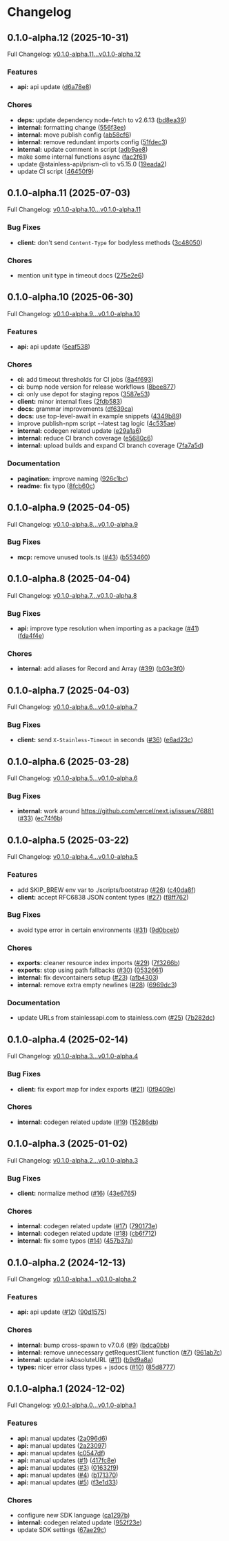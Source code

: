 # Changelog

## 0.1.0-alpha.12 (2025-10-31)

Full Changelog: [v0.1.0-alpha.11...v0.1.0-alpha.12](https://github.com/justement-api/justement-node/compare/v0.1.0-alpha.11...v0.1.0-alpha.12)

### Features

* **api:** api update ([d6a78e8](https://github.com/justement-api/justement-node/commit/d6a78e8ba886197be9da1a1c64e6d4dcebe437d1))


### Chores

* **deps:** update dependency node-fetch to v2.6.13 ([bd8ea39](https://github.com/justement-api/justement-node/commit/bd8ea3920fb8e62ea3255a9b69a35e12b0d99f54))
* **internal:** formatting change ([556f3ee](https://github.com/justement-api/justement-node/commit/556f3ee8e3cc34452d13aedfb01817f2976ed5ef))
* **internal:** move publish config ([ab58cf6](https://github.com/justement-api/justement-node/commit/ab58cf60c8297906ef26843bedeefb735675490e))
* **internal:** remove redundant imports config ([51fdec3](https://github.com/justement-api/justement-node/commit/51fdec383e7f680b2c2edbd373b7b65e4c1180d2))
* **internal:** update comment in script ([adb9ae8](https://github.com/justement-api/justement-node/commit/adb9ae851c847ba4c12d7acda103da52488e2635))
* make some internal functions async ([fac2f61](https://github.com/justement-api/justement-node/commit/fac2f61d209f2a641356743a02558e19f813618a))
* update @stainless-api/prism-cli to v5.15.0 ([19eada2](https://github.com/justement-api/justement-node/commit/19eada26a871c22a17a5d796ffc031f63429147d))
* update CI script ([46450f9](https://github.com/justement-api/justement-node/commit/46450f9161c0d13dd5547ff8cb2fb8f01de8de37))

## 0.1.0-alpha.11 (2025-07-03)

Full Changelog: [v0.1.0-alpha.10...v0.1.0-alpha.11](https://github.com/justement-api/justement-node/compare/v0.1.0-alpha.10...v0.1.0-alpha.11)

### Bug Fixes

* **client:** don't send `Content-Type` for bodyless methods ([3c48050](https://github.com/justement-api/justement-node/commit/3c480507c9e846080499f2ee4448f849e758a614))


### Chores

* mention unit type in timeout docs ([275e2e6](https://github.com/justement-api/justement-node/commit/275e2e63cdfe208649a80f24d46f54e7363fe39e))

## 0.1.0-alpha.10 (2025-06-30)

Full Changelog: [v0.1.0-alpha.9...v0.1.0-alpha.10](https://github.com/justement-api/justement-node/compare/v0.1.0-alpha.9...v0.1.0-alpha.10)

### Features

* **api:** api update ([5eaf538](https://github.com/justement-api/justement-node/commit/5eaf5380cfaba517ea06f2d8fb23cb3d6512ae47))


### Chores

* **ci:** add timeout thresholds for CI jobs ([8a4f693](https://github.com/justement-api/justement-node/commit/8a4f69352b2345da4b15501629fe2b775857cc6d))
* **ci:** bump node version for release workflows ([8bee877](https://github.com/justement-api/justement-node/commit/8bee877f91e2c707db1bf4dba5a1d466c4dba996))
* **ci:** only use depot for staging repos ([3587e53](https://github.com/justement-api/justement-node/commit/3587e53ea91f708910df9d05cd8ab7dfc3db7a74))
* **client:** minor internal fixes ([2fdb583](https://github.com/justement-api/justement-node/commit/2fdb583ab01929adf700e9a6add7a63cfe1a780a))
* **docs:** grammar improvements ([df639ca](https://github.com/justement-api/justement-node/commit/df639caf68b665014c5a5c4c12e6ab6fa81a3810))
* **docs:** use top-level-await in example snippets ([4349b89](https://github.com/justement-api/justement-node/commit/4349b896445ff9f64d747af5d7a14dea11daf8a9))
* improve publish-npm script --latest tag logic ([4c535ae](https://github.com/justement-api/justement-node/commit/4c535ae8b5e8cefb03be3f373915fa7f011d6c63))
* **internal:** codegen related update ([e29a1a6](https://github.com/justement-api/justement-node/commit/e29a1a6b9695299848d9f57727efb3dd2f489663))
* **internal:** reduce CI branch coverage ([e5680c6](https://github.com/justement-api/justement-node/commit/e5680c68c67b5cc379a7dbce9157755055fe5cc4))
* **internal:** upload builds and expand CI branch coverage ([7fa7a5d](https://github.com/justement-api/justement-node/commit/7fa7a5d51b7ab92aca7ad232a70c47e842b1316d))


### Documentation

* **pagination:** improve naming ([926c1bc](https://github.com/justement-api/justement-node/commit/926c1bc6a744b2da3fc802f6965cec258454f26d))
* **readme:** fix typo ([8fcb60c](https://github.com/justement-api/justement-node/commit/8fcb60c7f7bb75e8cc203ffee887efefb399e8fa))

## 0.1.0-alpha.9 (2025-04-05)

Full Changelog: [v0.1.0-alpha.8...v0.1.0-alpha.9](https://github.com/justement-api/justement-node/compare/v0.1.0-alpha.8...v0.1.0-alpha.9)

### Bug Fixes

* **mcp:** remove unused tools.ts ([#43](https://github.com/justement-api/justement-node/issues/43)) ([b553460](https://github.com/justement-api/justement-node/commit/b55346079e990bc2539863499ee9a9cadf74b8cf))

## 0.1.0-alpha.8 (2025-04-04)

Full Changelog: [v0.1.0-alpha.7...v0.1.0-alpha.8](https://github.com/justement-api/justement-node/compare/v0.1.0-alpha.7...v0.1.0-alpha.8)

### Bug Fixes

* **api:** improve type resolution when importing as a package ([#41](https://github.com/justement-api/justement-node/issues/41)) ([fda4f4e](https://github.com/justement-api/justement-node/commit/fda4f4e47eae36ab567775daa7e7b0e92c264faf))


### Chores

* **internal:** add aliases for Record and Array ([#39](https://github.com/justement-api/justement-node/issues/39)) ([b03e3f0](https://github.com/justement-api/justement-node/commit/b03e3f057e16641997366e7d33dcd48a589e5e68))

## 0.1.0-alpha.7 (2025-04-03)

Full Changelog: [v0.1.0-alpha.6...v0.1.0-alpha.7](https://github.com/justement-api/justement-node/compare/v0.1.0-alpha.6...v0.1.0-alpha.7)

### Bug Fixes

* **client:** send `X-Stainless-Timeout` in seconds ([#36](https://github.com/justement-api/justement-node/issues/36)) ([e6ad23c](https://github.com/justement-api/justement-node/commit/e6ad23c8074abfa2b34f5a5ce845e00b0b413fce))

## 0.1.0-alpha.6 (2025-03-28)

Full Changelog: [v0.1.0-alpha.5...v0.1.0-alpha.6](https://github.com/justement-api/justement-node/compare/v0.1.0-alpha.5...v0.1.0-alpha.6)

### Bug Fixes

* **internal:** work around https://github.com/vercel/next.js/issues/76881 ([#33](https://github.com/justement-api/justement-node/issues/33)) ([ec74f6b](https://github.com/justement-api/justement-node/commit/ec74f6b63c5cf5e7398e8c78d5eeea8468ab302a))

## 0.1.0-alpha.5 (2025-03-22)

Full Changelog: [v0.1.0-alpha.4...v0.1.0-alpha.5](https://github.com/justement-api/justement-node/compare/v0.1.0-alpha.4...v0.1.0-alpha.5)

### Features

* add SKIP_BREW env var to ./scripts/bootstrap ([#26](https://github.com/justement-api/justement-node/issues/26)) ([c40da8f](https://github.com/justement-api/justement-node/commit/c40da8f1e74d2fe3665a019cfc7a849fecef45fe))
* **client:** accept RFC6838 JSON content types ([#27](https://github.com/justement-api/justement-node/issues/27)) ([f8ff762](https://github.com/justement-api/justement-node/commit/f8ff76239b9422241c49e046fc19dbb472277f43))


### Bug Fixes

* avoid type error in certain environments ([#31](https://github.com/justement-api/justement-node/issues/31)) ([9d0bceb](https://github.com/justement-api/justement-node/commit/9d0bcebf61bc51843f1ed9ba21b8bd9ffc727999))


### Chores

* **exports:** cleaner resource index imports ([#29](https://github.com/justement-api/justement-node/issues/29)) ([7f3266b](https://github.com/justement-api/justement-node/commit/7f3266b49426d6487503e2bf554269804ec92475))
* **exports:** stop using path fallbacks ([#30](https://github.com/justement-api/justement-node/issues/30)) ([0532661](https://github.com/justement-api/justement-node/commit/0532661686f39f92d689e577b88b29cb992ba84b))
* **internal:** fix devcontainers setup ([#23](https://github.com/justement-api/justement-node/issues/23)) ([afb4303](https://github.com/justement-api/justement-node/commit/afb4303c3ec1adac446ee0c68e5bab5448f11832))
* **internal:** remove extra empty newlines ([#28](https://github.com/justement-api/justement-node/issues/28)) ([6969dc3](https://github.com/justement-api/justement-node/commit/6969dc3276faba1bc0d8c4308703245d37505a97))


### Documentation

* update URLs from stainlessapi.com to stainless.com ([#25](https://github.com/justement-api/justement-node/issues/25)) ([7b282dc](https://github.com/justement-api/justement-node/commit/7b282dcf153b966794d51d9f8552206f7a2846a8))

## 0.1.0-alpha.4 (2025-02-14)

Full Changelog: [v0.1.0-alpha.3...v0.1.0-alpha.4](https://github.com/justement-api/justement-node/compare/v0.1.0-alpha.3...v0.1.0-alpha.4)

### Bug Fixes

* **client:** fix export map for index exports ([#21](https://github.com/justement-api/justement-node/issues/21)) ([0f9409e](https://github.com/justement-api/justement-node/commit/0f9409e0477c169c36419836c2468d9393d76691))


### Chores

* **internal:** codegen related update ([#19](https://github.com/justement-api/justement-node/issues/19)) ([15286db](https://github.com/justement-api/justement-node/commit/15286db21c96355a0aa51e6b1ff11a7658660f21))

## 0.1.0-alpha.3 (2025-01-02)

Full Changelog: [v0.1.0-alpha.2...v0.1.0-alpha.3](https://github.com/justement-api/justement-node/compare/v0.1.0-alpha.2...v0.1.0-alpha.3)

### Bug Fixes

* **client:** normalize method ([#16](https://github.com/justement-api/justement-node/issues/16)) ([43e6765](https://github.com/justement-api/justement-node/commit/43e676536bdb141ca19618e8d7bb813955efe166))


### Chores

* **internal:** codegen related update ([#17](https://github.com/justement-api/justement-node/issues/17)) ([790173e](https://github.com/justement-api/justement-node/commit/790173e51013a0bc67000cdea14dd41c174b2b2c))
* **internal:** codegen related update ([#18](https://github.com/justement-api/justement-node/issues/18)) ([cb6f712](https://github.com/justement-api/justement-node/commit/cb6f712314676569c956474c7233d7bce9f8d9b5))
* **internal:** fix some typos ([#14](https://github.com/justement-api/justement-node/issues/14)) ([457b37a](https://github.com/justement-api/justement-node/commit/457b37a652d60d3acd19b28fc2736f241c975620))

## 0.1.0-alpha.2 (2024-12-13)

Full Changelog: [v0.1.0-alpha.1...v0.1.0-alpha.2](https://github.com/justement-api/justement-node/compare/v0.1.0-alpha.1...v0.1.0-alpha.2)

### Features

* **api:** api update ([#12](https://github.com/justement-api/justement-node/issues/12)) ([90d1575](https://github.com/justement-api/justement-node/commit/90d15757177cf8188e5e7032d4412125fec1c1e4))


### Chores

* **internal:** bump cross-spawn to v7.0.6 ([#9](https://github.com/justement-api/justement-node/issues/9)) ([bdca0bb](https://github.com/justement-api/justement-node/commit/bdca0bb4b8831868bce04485b1620fdd4a443721))
* **internal:** remove unnecessary getRequestClient function ([#7](https://github.com/justement-api/justement-node/issues/7)) ([961ab7c](https://github.com/justement-api/justement-node/commit/961ab7ca834c4a1a58dd7d2c7e1dccf323eecbd8))
* **internal:** update isAbsoluteURL ([#11](https://github.com/justement-api/justement-node/issues/11)) ([b9d9a8a](https://github.com/justement-api/justement-node/commit/b9d9a8af4211cb850c949a541d1b8b0e541caa0c))
* **types:** nicer error class types + jsdocs ([#10](https://github.com/justement-api/justement-node/issues/10)) ([85d8777](https://github.com/justement-api/justement-node/commit/85d87772a0e01f6054bef2206c2d6ad75dc72d95))

## 0.1.0-alpha.1 (2024-12-02)

Full Changelog: [v0.0.1-alpha.0...v0.1.0-alpha.1](https://github.com/justement-api/justement-node/compare/v0.0.1-alpha.0...v0.1.0-alpha.1)

### Features

* **api:** manual updates ([2a096d6](https://github.com/justement-api/justement-node/commit/2a096d62e83b42b2b41ca66bce5d811c13ef04d3))
* **api:** manual updates ([2a23097](https://github.com/justement-api/justement-node/commit/2a230976fad6c031e00a4e49ac093d44643e4f54))
* **api:** manual updates ([c0547df](https://github.com/justement-api/justement-node/commit/c0547df29504892dbd19bdc19af2d45b7c537aef))
* **api:** manual updates ([#1](https://github.com/justement-api/justement-node/issues/1)) ([417fc8e](https://github.com/justement-api/justement-node/commit/417fc8e29a0d19aaf7e9756b87fbcfaa50623d21))
* **api:** manual updates ([#3](https://github.com/justement-api/justement-node/issues/3)) ([01632f9](https://github.com/justement-api/justement-node/commit/01632f9678be1c31766cae635e4ee8a7817c8661))
* **api:** manual updates ([#4](https://github.com/justement-api/justement-node/issues/4)) ([b171370](https://github.com/justement-api/justement-node/commit/b171370471babe5d305c7da8efebf03ad6012fae))
* **api:** manual updates ([#5](https://github.com/justement-api/justement-node/issues/5)) ([f3e1d33](https://github.com/justement-api/justement-node/commit/f3e1d33ed16d9999e73c651a3075d993a0f82ced))


### Chores

* configure new SDK language ([ca1297b](https://github.com/justement-api/justement-node/commit/ca1297bc64cb6a5a0b82728225b73655bdfd4d98))
* **internal:** codegen related update ([952f23e](https://github.com/justement-api/justement-node/commit/952f23ec9cd218f5f264637effac2d3bca7ffde2))
* update SDK settings ([67ae29c](https://github.com/justement-api/justement-node/commit/67ae29c8e040926fee6ebfac5e05e9ed0362c342))
